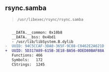 ## rsync.samba

> `/usr/libexec/rsync/rsync.samba`

```diff

   __DATA.__common: 0x10b8
   __DATA.__bss: 0x4bd1
   - /usr/lib/libSystem.B.dylib
-  UUID: 94C5CCAF-3DA0-365F-9C88-C0462E2A621D
+  UUID: 5D317A89-615B-3E18-BA56-0DED80BAF88A
   Functions: 466
   Symbols:   172
   CStrings:  1245

```
